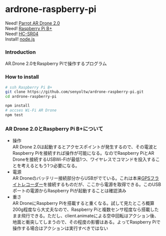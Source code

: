 ardrone-raspberry-pi
====================
Need! [Parrot AR Drone 2.0](http://www.amazon.co.jp/gp/product/B00HYO158Q?ie=UTF8&camp=1207&creative=8411&creativeASIN=B00HYO158Q&linkCode=shr&tag=senyoltw-22&qid=1414738801&sr=8-3&keywords=AR+Drone+2)  
Need!  [Raspberry Pi B+](http://www.amazon.co.jp/gp/product/B00LT4BOK6?ie=UTF8&camp=1207&creative=8411&creativeASIN=B00LT4BOK6&linkCode=shr&tag=senyoltw-22&qid=1414829539&sr=8-1&keywords=Raspberry+Pi)  
Need! [HC-SR04](http://www.amazon.co.jp/gp/product/B004U8TOE6?ie=UTF8&camp=1207&creative=8411&creativeASIN=B004U8TOE6&linkCode=shr&tag=senyoltw-22&qid=1414829665&sr=8-1&keywords=HC-SR04)  
Install! [node.js](http://ja.wikipedia.org/wiki/Node.js)  

### Introduction
AR.Drone 2.0をRaspberry Piで操作するプログラム

### How to install
```bash
# ssh Raspberry Pi B+
git clone https://github.com/senyoltw/ardrone-raspberry-pi.git
cd ardrone-raspberry-pi

npm install
# accses Wi-Fi AR Drone
npm test
```

### AR Drone 2.0とRaspberry Pi B+について
* 操作  
AR Drone 2.0は起動するとアクセスポイントが発生するので、その電波とRaspberry Piを接続すれば操作が可能になる。なのでRaspberry PiとAR Droneを接続するUSBWi-Fiが最低1つ、ワイヤレスでコマンドを投入することを考えるともう1つ必要になる。
* 電源  
AR Droneのバッテリー接続部分からUSBがでている。これは本来[GPSフライトレコーダー](http://www.amazon.co.jp/gp/product/B00DAL6D3Y?ie=UTF8&camp=1207&creative=8411&creativeASIN=B00DAL6D3Y&linkCode=shr&tag=senyoltw-22&qid=1414830236&sr=8-2&keywords=GPS+ar+drone)を接続するものだが、ここから電源を取得できる。このUSBポートの電源からRaspberry Piが起動することは確認済み
* 重さ  
AR DroneにRaspberry Piを搭載すると重くなる。試して見たところ概算200g程度なら大丈夫なので、Raspberry Piと複数センサ程度なら搭載したまま飛行できる。ただし、client.animateによる空中回転はアクション後、地面と衝突してしまうので、その程度の影響はある。よってRaspberry Piで操作する場合はアクションは実行すべきではない
